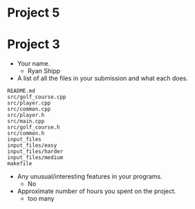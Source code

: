 # Project 5


# Project 3

- Your name.
  * Ryan Shipp
- A list of all the files in your submission and what each does.
```
README.md
src/golf_course.cpp
src/player.cpp
src/common.cpp
src/player.h
src/main.cpp
src/golf_course.h
src/common.h
input_files
input_files/easy
input_files/harder
input_files/medium
makefile
```
- Any unusual/interesting features in your programs.
  * No
- Approximate number of hours you spent on the project.
  * too many
